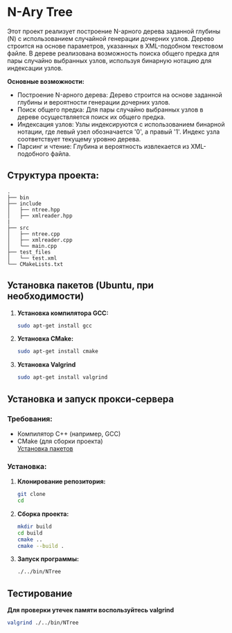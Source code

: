 # N-Ary Tree  

Этот проект реализует построение N-арного дерева заданной глубины (N) с использованием случайной генерации дочерних узлов. Дерево строится на основе параметров, указанных в XML-подобном текстовом файле. В дереве реализована возможность поиска общего предка для пары случайно выбранных узлов, используя бинарную нотацию для индексации узлов.

**Основные возможности:**
* Построение N-арного дерева: Дерево строится на основе заданной глубины и вероятности генерации дочерних узлов.
* Поиск общего предка: Для пары случайно выбранных узлов в дереве осуществляется поиск их общего предка.
* Индексация узлов: Узлы индексируются с использованием бинарной нотации, где левый узел обозначается '0', а правый '1'. Индекс узла соответствует текущему уровню дерева.
* Парсинг и чтение: Глубина и вероятность извлекается из XML-подобного файла.

## Структура проекта:

```text
.
├── bin
├── include
│   ├── ntree.hpp
│   ├── xmlreader.hpp
|
├── src
│   ├── ntree.cpp
│   ├── xmlreader.cpp
│   └── main.cpp
├── test_files
│   └── test.xml
└── CMakeLists.txt
```
## Установка пакетов (Ubuntu, при необходимости)
1. **Установка компилятора GCC:**
    ```bash
    sudo apt-get install gcc
    ```
2. **Установка CMake:**
    ```bash
    sudo apt-get install cmake
    ```
3. **Установка Valgrind**
    ```bash
    sudo apt-get install valgrind
    ```

## Установка и запуск прокси-сервера

### Требования:
* Компилятор C++ (например, GCC)
* CMake (для сборки проекта)  
[Установка пакетов](#установка-пакетов-ubuntu-при-необходимости)

### Установка:

1. **Клонирование репозитория:**
   ```bash
   git clone 
   cd 
    ```
2. **Сборка проекта:**
    ```bash 
    mkdir build 
    cd build 
    cmake .. 
    cmake --build .
    ```
3. **Запуск программы:**  
    ```bash 
    ./../bin/NTree
    ```

## Тестирование

**Для проверки утечек памяти воспользуйтесь valgrind**
```bash
valgrind ./../bin/NTree
```